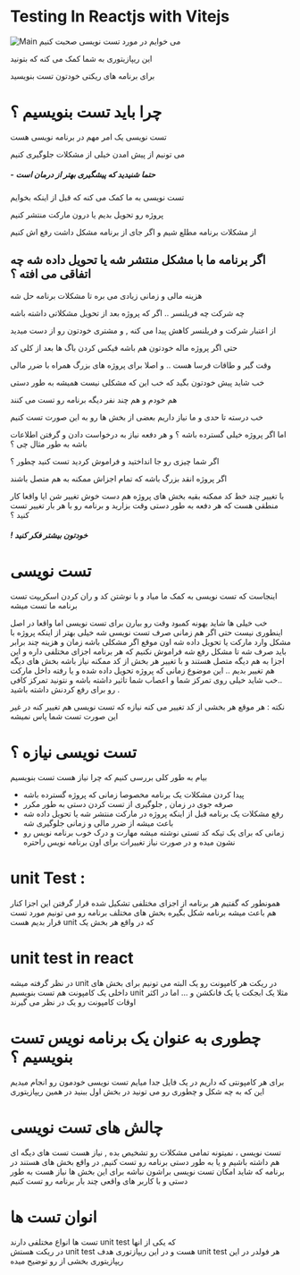 # Testing In Reactjs with Vitejs
![Main](https://images.app.goo.gl/jRow4LT3EGVjXD3x7)
می خوایم در مورد تست نویسی صحبت کنیم

این ریپازیتوری به شما کمک می کنه که بتونید

برای برنامه های ریکتی خودتون تست بنویسید

# چرا باید تست بنویسیم ؟

تست نویسی یک امر مهم در برنامه نویسی هست

می تونیم از پیش امدن خیلی از مشکلات جلوگیری کنیم

##### - **حتما شنیدید که پیشگیری بهتر از درمان است**

تست نویسی به ما کمک می کنه که قبل از اینکه بخوایم

پروژه رو تحویل بدیم یا درون مارکت منتشر کنیم

از مشکلات برنامه مطلع شیم و اگر جای از برنامه مشکل داشت رفع اش کنیم

## اگر برنامه ما با مشکل منتشر شه یا تحویل داده شه چه اتفاقی می افته ؟

هزینه مالی و زمانی زیادی می بره تا مشکلات برنامه حل شه

چه شرکت چه فریلنسر .. اگر که پروژه بعد از تحویل مشکلاتی داشته باشه

از اعتبار شرکت و فریلنسر کاهش پیدا می کنه , و مشتری خودتون رو از دست میدید

حتی اگر پروژه ماله خودتون هم باشه فیکس کردن باگ ها بعد از کلی کد

وقت گیر و طاقات فرسا هست .. و اصلا برای پروژه های بزرگ همراه با ضرر مالی

خب شاید پیش خودتون بگید که خب این که مشکلی نیست همیشه به طور دستی

هم خودم و هم چند نفر دیگه برنامه رو تست می کنند

خب درسته تا حدی و ما نیاز داریم بعضی از بخش ها رو به این صورت تست کنیم

اما اگر پروژه خیلی گسترده باشه ؟ و هر دفعه نیاز به درخواست دادن و گرفتن اطلاعات باشه به طور مثال چی ؟

اگر شما چیزی رو جا انداختید و فراموش کردید تست کنید چطور ؟

اگر پروژه انقد بزرگ باشه که تمام اجزاش ممکنه به هم متصل باشند

با تغییر چند خط کد ممکنه بقیه بخش های پروژه هم دست خوش تغییر شن
ایا واقعا کار منطقی هست که هر دفعه به طور دستی وقت بزارید و برنامه رو با هر بار تغییر تست کنید ؟

##### **! خودتون بیشتر فکر کنید**

# تست نویسی

اینجاست که تست نویسی به کمک ما میاد و با نوشتن کد و ران کردن اسکریپت تست
برنامه ما تست میشه

خب خیلی ها شاید بهونه کمبود وقت رو بیارن برای تست نویسی
اما واقعا در اصل اینطوری نیست
حتی اگر هم زمانی صرف تست نویسی شه
خیلی بهتر از اینکه پروژه با مشکل وارد مارکت یا تحویل داده شه
اون موقع اگر مشکلی باشه زمان و هزینه چند برابر باید صرف شه تا مشکل رفع شه
فراموش نکنیم که هر برنامه اجزای مختلفی داره
و این اجزا به هم دیگه متصل هستند و با تغییر هر بخش از کد
ممکنه نیاز باشه بخش های دیگه هم تغییر بدیم .. این موضوع زمانی که پروژه تحویل داده شده و یا رفته داخل مارکت ..خب شاید خیلی روی تمرکز شما و اعصاب شما تاثیر داشته باشه و نتونید تمرکز کافی رو برای رفع کردنش داشته باشید .

نکته :
هر موقع هر بخشی از کد تغییر می کنه نیازه که تست نویسی هم تغییر کنه
در غیر این صورت تست شما پاس نمیشه

# تست نویسی نیازه ؟

بیام به طور کلی بررسی کنیم که چرا نیاز هست تست بنویسیم

- پیدا کردن مشکلات یک برنامه مخصوصا زمانی که پروژه گسترده باشه
- صرفه جوی در زمان , جلوگیری از تست کردن دستی به طور مکرر
- رفع مشکلات یک برنامه قبل از اینکه پروژه در مارکت منتشر شه یا تحویل داده شه باعث میشه از ضرر مالی و زمانی جلوگیری شه
- زمانی که برای یک تیکه کد تستی نوشته میشه مهارت و درک خوب برنامه نویس رو نشون میده و در صورت نیاز تغییرات برای اون برنامه نویس راحتره

# unit Test :

همونطور که گفتیم هر برنامه از اجزای مختلفی تشکیل شده
قرار گرفتن این اجزا کنار هم باعث میشه برنامه شکل بگیره
بخش های مختلف برنامه رو می تونیم مورد تست قرار بدیم
هست unit که در واقع هر بخش یک

# unit test in react

در نظر گرفته میشه unit در ریکت هر کامپونت رو یک
البته می تونیم برای بخش های داخلی یک کامپونت هم تست بنویسیم
unit مثلا یک ابجکت یا یک فانکشن و ... اما در اکثر اوقات کامپونت رو یک
در نظر می گیرند

# چطوری به عنوان یک برنامه نویس تست بنویسیم ؟

برای هر کامپونتی که داریم در یک فایل جدا
میایم تست نویسی خودمون رو انجام میدیم
این که به چه شکل و چطوری رو می تونید در بخش اول ببنید در همین ریپازیتوری

# چالش های تست نویسی

تست نویسی ، نمیتونه تمامی مشکلات رو تشخیص بده , نیاز هست تست های دیگه ای هم داشته باشیم و یا به طور دستی برنامه رو تست کنیم, در واقع بخش های هستند
در برنامه که شاید امکان تست نویسی براشون نباشه
برای این بخش ها نیاز هست به طور دستی و با کاربر های واقعی
چند بار برنامه رو تست کنیم

# انوان تست ها

تست ها انواع مختلفی دارند
unit test که یکی از انها  
 در ریکت هستش unit test هست و در این ریپازتوری هدف
unit test هر فولدر در این ریپازیتوری بخشی از
رو توضیح میده
